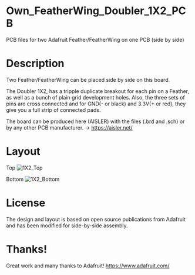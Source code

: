 # Own_FeatherWing_Doubler_1X2_PCB
PCB files for two Adafruit Feather/FeatherWing on one PCB (side by side)

# Description

Two Feather/FeatherWing can be placed side by side on this board.

The Doubler 1X2, has a tripple duplicate breakout for each pin on a Feather, as well as a bunch of plain grid development holes. Also, the three sets of pins are cross connected and for GND(- or black) and 3.3V(+ or red), they give you a full strip of connected pads.

The board can be produced here (AISLER) with the files (.brd and .sch) or by any other PCB manufacturer. -> https://aisler.net/

# Layout

Top
![1X2_Top](https://user-images.githubusercontent.com/88975406/150583787-313d36e9-9d75-4fb4-bf63-42ec1b8452a3.png)

Bottom
![1X2_Bottom](https://user-images.githubusercontent.com/88975406/150583839-7a2772aa-4974-48ab-93c8-1801aacab631.png)

# License

The design and layout is based on open source publications from Adafruit and has been modified for side-by-side assembly.

# Thanks!

Great work and many thanks to Adafruit! https://www.adafruit.com/

